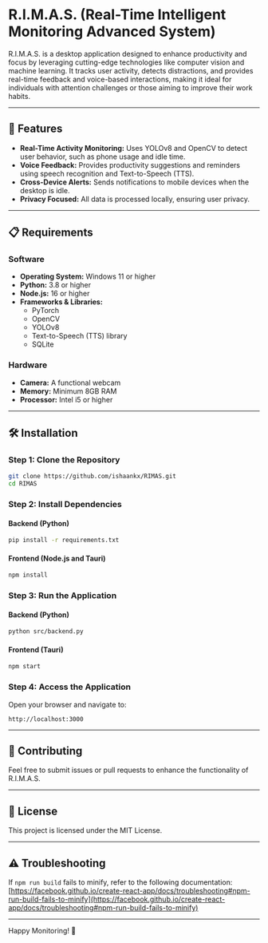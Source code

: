 # R.I.M.A.S. (Real-Time Intelligent Monitoring Advanced System)

R.I.M.A.S. is a desktop application designed to enhance productivity and focus by leveraging cutting-edge technologies like computer vision and machine learning. It tracks user activity, detects distractions, and provides real-time feedback and voice-based interactions, making it ideal for individuals with attention challenges or those aiming to improve their work habits.

---

## 🚀 **Features**

- **Real-Time Activity Monitoring:** Uses YOLOv8 and OpenCV to detect user behavior, such as phone usage and idle time.
- **Voice Feedback:** Provides productivity suggestions and reminders using speech recognition and Text-to-Speech (TTS).
- **Cross-Device Alerts:** Sends notifications to mobile devices when the desktop is idle.
- **Privacy Focused:** All data is processed locally, ensuring user privacy.

---

## 📋 **Requirements**

### **Software**
- **Operating System:** Windows 11 or higher
- **Python:** 3.8 or higher
- **Node.js:** 16 or higher
- **Frameworks & Libraries:**
   - PyTorch
   - OpenCV
   - YOLOv8
   - Text-to-Speech (TTS) library
   - SQLite

### **Hardware**
- **Camera:** A functional webcam
- **Memory:** Minimum 8GB RAM
- **Processor:** Intel i5 or higher

---

## 🛠️ **Installation**

### **Step 1: Clone the Repository**
```bash
git clone https://github.com/ishaankx/RIMAS.git
cd RIMAS
```

### **Step 2: Install Dependencies**
#### Backend (Python)
```bash
pip install -r requirements.txt
```
#### Frontend (Node.js and Tauri)
```bash
npm install
```

### **Step 3: Run the Application**
#### Backend (Python)
```bash
python src/backend.py
```
#### Frontend (Tauri)
```bash
npm start
```

### **Step 4: Access the Application**
Open your browser and navigate to:
```
http://localhost:3000
```

---

## 🤝 **Contributing**
Feel free to submit issues or pull requests to enhance the functionality of R.I.M.A.S.

---

## 📄 **License**
This project is licensed under the MIT License.

---

## ⚠️ **Troubleshooting**
If `npm run build` fails to minify, refer to the following documentation:
[https://facebook.github.io/create-react-app/docs/troubleshooting#npm-run-build-fails-to-minify](https://facebook.github.io/create-react-app/docs/troubleshooting#npm-run-build-fails-to-minify)

---

Happy Monitoring! 🎯
